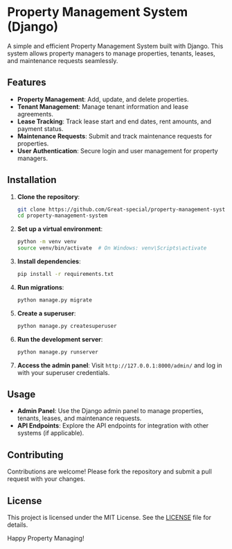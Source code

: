 # Property Management System (Django)

A simple and efficient Property Management System built with Django. This system allows property managers to manage properties, tenants, leases, and maintenance requests seamlessly.

## Features

- **Property Management**: Add, update, and delete properties.
- **Tenant Management**: Manage tenant information and lease agreements.
- **Lease Tracking**: Track lease start and end dates, rent amounts, and payment status.
- **Maintenance Requests**: Submit and track maintenance requests for properties.
- **User Authentication**: Secure login and user management for property managers.

## Installation

1. **Clone the repository**:
   ```bash
   git clone https://github.com/Great-special/property-management-system.git
   cd property-management-system
   ```

2. **Set up a virtual environment**:
   ```bash
   python -m venv venv
   source venv/bin/activate  # On Windows: venv\Scripts\activate
   ```

3. **Install dependencies**:
   ```bash
   pip install -r requirements.txt
   ```

4. **Run migrations**:
   ```bash
   python manage.py migrate
   ```

5. **Create a superuser**:
   ```bash
   python manage.py createsuperuser
   ```

6. **Run the development server**:
   ```bash
   python manage.py runserver
   ```

7. **Access the admin panel**:
   Visit `http://127.0.0.1:8000/admin/` and log in with your superuser credentials.

## Usage

- **Admin Panel**: Use the Django admin panel to manage properties, tenants, leases, and maintenance requests.
- **API Endpoints**: Explore the API endpoints for integration with other systems (if applicable).

## Contributing

Contributions are welcome! Please fork the repository and submit a pull request with your changes.

## License

This project is licensed under the MIT License. See the [LICENSE](LICENSE) file for details.

Happy Property Managing!
